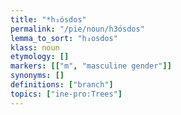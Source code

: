 ```yaml
---
title: "*h₃ósdos"
permalink: "/pie/noun/h3ósdos"
lemma_to_sort: "h₃osdos"
klass: noun
etymology: []
markers: [["m", "masculine gender"]]
synonyms: []
definitions: ["branch"]
topics: ["ine-pro:Trees"]
---
```

